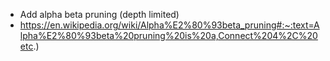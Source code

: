 - Add alpha beta pruning (depth limited)
- https://en.wikipedia.org/wiki/Alpha%E2%80%93beta_pruning#:~:text=Alpha%E2%80%93beta%20pruning%20is%20a,Connect%204%2C%20etc.)